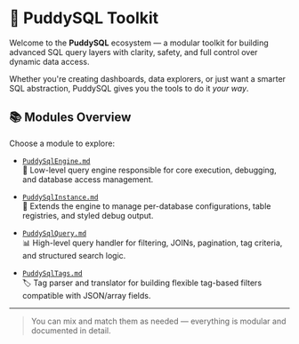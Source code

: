 # 🐾 PuddySQL Toolkit

Welcome to the **PuddySQL** ecosystem — a modular toolkit for building advanced SQL query layers with clarity, safety, and full control over dynamic data access.

Whether you're creating dashboards, data explorers, or just want a smarter SQL abstraction, PuddySQL gives you the tools to do it *your way*.

## 📚 Modules Overview

Choose a module to explore:

- [`PuddySqlEngine.md`](./PuddySqlEngine.md)  
  🔧 Low-level query engine responsible for core execution, debugging, and database access management.

- [`PuddySqlInstance.md`](./PuddySqlInstance.md)  
  🧠 Extends the engine to manage per-database configurations, table registries, and styled debug output.

- [`PuddySqlQuery.md`](./PuddySqlQuery.md)  
  📊 High-level query handler for filtering, JOINs, pagination, tag criteria, and structured search logic.

- [`PuddySqlTags.md`](./PuddySqlTags.md)  
  🏷️ Tag parser and translator for building flexible tag-based filters compatible with JSON/array fields.

---

> You can mix and match them as needed — everything is modular and documented in detail.
